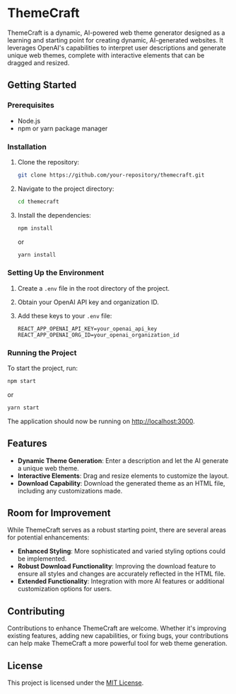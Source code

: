 
# ThemeCraft

ThemeCraft is a dynamic, AI-powered web theme generator designed as a learning and starting point for creating dynamic, AI-generated websites. It leverages OpenAI's capabilities to interpret user descriptions and generate unique web themes, complete with interactive elements that can be dragged and resized.

## Getting Started

### Prerequisites

- Node.js
- npm or yarn package manager

### Installation

1. Clone the repository:

   ```bash
   git clone https://github.com/your-repository/themecraft.git
   ```

2. Navigate to the project directory:

   ```bash
   cd themecraft
   ```

3. Install the dependencies:

   ```bash
   npm install
   ```

   or

   ```bash
   yarn install
   ```

### Setting Up the Environment

1. Create a `.env` file in the root directory of the project.
2. Obtain your OpenAI API key and organization ID.
3. Add these keys to your `.env` file:

   ```env
   REACT_APP_OPENAI_API_KEY=your_openai_api_key
   REACT_APP_OPENAI_ORG_ID=your_openai_organization_id
   ```

### Running the Project

To start the project, run:

```bash
npm start
```

or

```bash
yarn start
```

The application should now be running on [http://localhost:3000](http://localhost:3000).

## Features

- **Dynamic Theme Generation**: Enter a description and let the AI generate a unique web theme.
- **Interactive Elements**: Drag and resize elements to customize the layout.
- **Download Capability**: Download the generated theme as an HTML file, including any customizations made.

## Room for Improvement

While ThemeCraft serves as a robust starting point, there are several areas for potential enhancements:

- **Enhanced Styling**: More sophisticated and varied styling options could be implemented.
- **Robust Download Functionality**: Improving the download feature to ensure all styles and changes are accurately reflected in the HTML file.
- **Extended Functionality**: Integration with more AI features or additional customization options for users.

## Contributing

Contributions to enhance ThemeCraft are welcome. Whether it's improving existing features, adding new capabilities, or fixing bugs, your contributions can help make ThemeCraft a more powerful tool for web theme generation.

## License

This project is licensed under the [MIT License](LICENSE).
